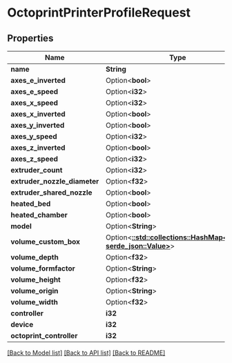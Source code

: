 # OctoprintPrinterProfileRequest

## Properties

Name | Type | Description | Notes
------------ | ------------- | ------------- | -------------
**name** | **String** |  | 
**axes_e_inverted** | Option<**bool**> |  | [optional]
**axes_e_speed** | Option<**i32**> |  | [optional]
**axes_x_speed** | Option<**i32**> |  | [optional]
**axes_x_inverted** | Option<**bool**> |  | [optional]
**axes_y_inverted** | Option<**bool**> |  | [optional]
**axes_y_speed** | Option<**i32**> |  | [optional]
**axes_z_inverted** | Option<**bool**> |  | [optional]
**axes_z_speed** | Option<**i32**> |  | [optional]
**extruder_count** | Option<**i32**> |  | [optional]
**extruder_nozzle_diameter** | Option<**f32**> |  | [optional]
**extruder_shared_nozzle** | Option<**bool**> |  | [optional]
**heated_bed** | Option<**bool**> |  | [optional]
**heated_chamber** | Option<**bool**> |  | [optional]
**model** | Option<**String**> |  | [optional]
**volume_custom_box** | Option<[**::std::collections::HashMap<String, serde_json::Value>**](serde_json::Value.md)> |  | [optional]
**volume_depth** | Option<**f32**> |  | [optional]
**volume_formfactor** | Option<**String**> |  | [optional]
**volume_height** | Option<**f32**> |  | [optional]
**volume_origin** | Option<**String**> |  | [optional]
**volume_width** | Option<**f32**> |  | [optional]
**controller** | **i32** |  | 
**device** | **i32** |  | 
**octoprint_controller** | **i32** |  | 

[[Back to Model list]](../README.md#documentation-for-models) [[Back to API list]](../README.md#documentation-for-api-endpoints) [[Back to README]](../README.md)


